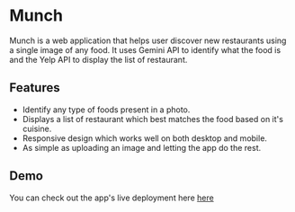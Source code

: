 # Munch

Munch is a web application that helps user discover new restaurants using a single image of any food. It uses Gemini API to identify what the food is and the Yelp API to display the list of restaurant.

## Features
- Identify any type of foods present in a photo.
- Displays a list of restaurant which best matches the food based on it's cuisine.
- Responsive design which works well on both desktop and mobile.
- As simple as uploading an image and letting the app do the rest.

##  Demo

You can check out the app's live deployment here [here](https://snapcuisine.vercel.app)
